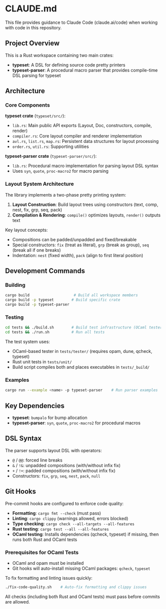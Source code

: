 # CLAUDE.md

This file provides guidance to Claude Code (claude.ai/code) when working with code in this repository.

## Project Overview

This is a Rust workspace containing two main crates:
- **typeset**: A DSL for defining source code pretty printers
- **typeset-parser**: A procedural macro parser that provides compile-time DSL parsing for typeset

## Architecture

### Core Components

**typeset crate** (`typeset/src/`):
- `lib.rs`: Main public API exports (Layout, Doc, constructors, compile, render)
- `compiler.rs`: Core layout compiler and renderer implementation
- `avl.rs`, `list.rs`, `map.rs`: Persistent data structures for layout processing
- `order.rs`, `util.rs`: Supporting utilities

**typeset-parser crate** (`typeset-parser/src/`):
- `lib.rs`: Procedural macro implementation for parsing layout DSL syntax
- Uses `syn`, `quote`, `proc-macro2` for macro parsing

### Layout System Architecture

The library implements a two-phase pretty printing system:
1. **Layout Construction**: Build layout trees using constructors (text, comp, nest, fix, grp, seq, pack)
2. **Compilation & Rendering**: `compile()` optimizes layouts, `render()` outputs text

Key layout concepts:
- Compositions can be padded/unpadded and fixed/breakable
- Special constructors: `fix` (treat as literal), `grp` (break as group), `seq` (break all if one breaks)
- Indentation: `nest` (fixed width), `pack` (align to first literal position)

## Development Commands

### Building
```bash
cargo build                    # Build all workspace members
cargo build -p typeset        # Build specific crate
cargo build -p typeset-parser
```

### Testing
```bash
cd tests && ./build.sh        # Build test infrastructure (OCaml tester + Rust unit tests)
cd tests && ./run.sh          # Run all tests
```

The test system uses:
- OCaml-based tester in `tests/tester/` (requires opam, dune, qcheck, typeset)
- Rust unit tests in `tests/unit/`
- Build script compiles both and places executables in `tests/_build/`

### Examples
```bash
cargo run --example <name> -p typeset-parser    # Run parser examples
```

## Key Dependencies

- **typeset**: `bumpalo` for bump allocation
- **typeset-parser**: `syn`, `quote`, `proc-macro2` for procedural macros

## DSL Syntax

The parser supports layout DSL with operators:
- `@` / `@@`: forced line breaks
- `&` / `!&`: unpadded compositions (with/without infix fix)
- `+` / `!+`: padded compositions (with/without infix fix)
- Constructors: `fix`, `grp`, `seq`, `nest`, `pack`, `null`

## Git Hooks

Pre-commit hooks are configured to enforce code quality:
- **Formatting**: `cargo fmt --check` (must pass)
- **Linting**: `cargo clippy` (warnings allowed, errors blocked)
- **Type checking**: `cargo check --all-targets --all-features`
- **Rust testing**: `cargo test --all --all-features`
- **OCaml testing**: Installs dependencies (qcheck, typeset) if missing, then runs both Rust and OCaml tests

### Prerequisites for OCaml Tests
- OCaml and opam must be installed
- Git hooks will auto-install missing OCaml packages: `qcheck`, `typeset`

To fix formatting and linting issues quickly:
```bash
./fix-code-quality.sh    # Auto-fix formatting and clippy issues
```

All checks (including both Rust and OCaml tests) must pass before commits are allowed.